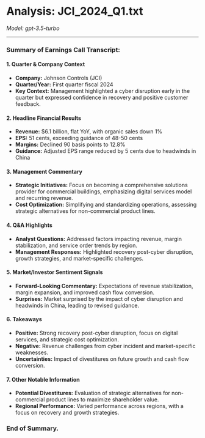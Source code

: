 # Analysis: JCI_2024_Q1.txt

*Model: gpt-3.5-turbo*

---

### Summary of Earnings Call Transcript:

#### 1. **Quarter & Company Context**
- **Company:** Johnson Controls (JCI)
- **Quarter/Year:** First quarter fiscal 2024
- **Key Context:** Management highlighted a cyber disruption early in the quarter but expressed confidence in recovery and positive customer feedback.

#### 2. **Headline Financial Results**
- **Revenue:** $6.1 billion, flat YoY, with organic sales down 1%
- **EPS:** 51 cents, exceeding guidance of 48-50 cents
- **Margins:** Declined 90 basis points to 12.8%
- **Guidance:** Adjusted EPS range reduced by 5 cents due to headwinds in China

#### 3. **Management Commentary**
- **Strategic Initiatives:** Focus on becoming a comprehensive solutions provider for commercial buildings, emphasizing digital services model and recurring revenue.
- **Cost Optimization:** Simplifying and standardizing operations, assessing strategic alternatives for non-commercial product lines.

#### 4. **Q&A Highlights**
- **Analyst Questions:** Addressed factors impacting revenue, margin stabilization, and service order trends by region.
- **Management Responses:** Highlighted recovery post-cyber disruption, growth strategies, and market-specific challenges.

#### 5. **Market/Investor Sentiment Signals**
- **Forward-Looking Commentary:** Expectations of revenue stabilization, margin expansion, and improved cash flow conversion.
- **Surprises:** Market surprised by the impact of cyber disruption and headwinds in China, leading to revised guidance.

#### 6. **Takeaways**
- **Positive:** Strong recovery post-cyber disruption, focus on digital services, and strategic cost optimization.
- **Negative:** Revenue challenges from cyber incident and market-specific weaknesses.
- **Uncertainties:** Impact of divestitures on future growth and cash flow conversion.

#### 7. **Other Notable Information**
- **Potential Divestitures:** Evaluation of strategic alternatives for non-commercial product lines to maximize shareholder value.
- **Regional Performance:** Varied performance across regions, with a focus on recovery and growth strategies.

### End of Summary.